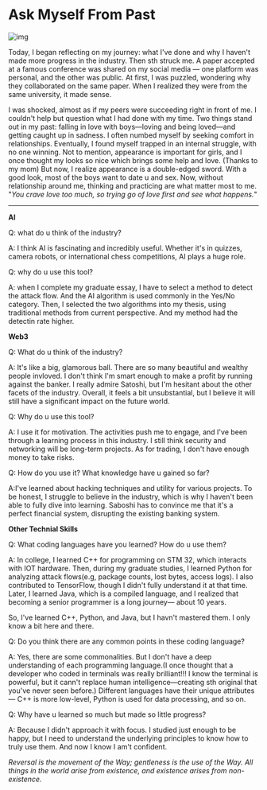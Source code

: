 # Ask Myself From Past

![img](https://cdn.statically.io/gh/stoneBuild29/MyPictures@main/upload/EeDvz_3f.jpg)

Today, I began reflecting on my journey: what I've done and why I haven't made more progress in the industry. Then sth struck me. A paper accepted at a famous conference was shared on my social media — one platform was personal, and the other was public. At first, I was puzzled, wondering why they collaborated on the same paper. When I realized they were from the same university, it made sense.

I was shocked, almost as if my peers were succeeding right in front of me. I couldn't help but question what I had done with my time. Two things stand out in my past: falling in love with boys—loving and being loved—and getting caught up in sadness. I often numbed myself by seeking comfort in relationships. Eventually, I found myself trapped in an internal struggle, with no one winning. Not to mention, appearance is important for girls, and I once thought my looks so nice which brings some help and love. (Thanks to my mom) But now, I realize appearance is a double-edged sword. With a good look, most of the boys want to date u and sex. Now, without relationship around me, thinking and practicing are what matter most to me. "*You crave love too much, so trying go of love first and see what happens.*"

---

**AI**

Q: what do u think of the industry?

A: I think AI is fascinating and incredibly useful. Whether it's in quizzes, camera robots, or international chess competitions, AI plays a huge role. 

Q: why do u use this tool?

A: when I complete my graduate essay, I have to select a method to detect the attack flow. And the AI algorithm is used commonly in the Yes/No category. Then, I selected the two algorithms into my thesis, using traditional methods from current perspective. And my method had the detectin rate higher.

**Web3**

Q: What do u think of the industry?

A: It's like a big, glamorous ball. There are so many beautiful and wealthy people invloved. I don't think I'm smart enough to make a profit by running against the banker. I really admire Satoshi, but I'm hesitant about the other facets of the industry. Overall, it feels a bit unsubstantial, but I believe it will still have a significant impact on the future world.

Q: Why do u use this tool?

A: I use it for motivation. The activities push me to engage, and I've been through a learning process in this industry. I still think security and networking will be long-term projects. As for trading, I don't have enough money to take risks.

Q: How do you use it? What knowledge have u gained so far?

A:I've learned about hacking techniques and utility for various projects. To be honest, I struggle to believe in the industry, which is why I haven't been able to fully dive into learning. Saboshi has to convince me that it's a perfect financial system, disrupting the existing banking system.



**Other Technial Skills**

Q: What coding languages have you learned?  How do u use them?

A: In college, I learned C++ for programming on STM 32, which interacts with IOT hardware. Then, during my graduate studies, I learned Python for analyzing attack flows(e.g, package counts, lost bytes, access logs). I also contributed to TensorFlow, though I didn't fully understand it at that time. Later, I learned Java, which is a compiled language, and I realized that becoming a senior programmer is a long journey— about 10 years.

So, I've learned C++, Python, and Java, but I havn't mastered them. I only know a bit here and there.

Q: Do you think there are any common points in these coding language?

A: Yes, there are some commonalities. But I don't have a deep understanding of each programming language.(I once thought that a developer who coded in terminals was really brilliant!!! I know the terminal is powerful, but it cann't replace human intelligence—creating sth original that you've never seen before.) Different languages have their unique attributes — C++ is more low-level, Python is used for data processing, and so on.

Q: Why have u learned so much but made so little progress?

A: Because I didn't approach it with focus. I studied just enough to be happy, but I need to understand the underlying principles to know how to truly use them. And now I know I am't confident.

*Reversal is the movement of the Way; gentleness is the use of the Way. All things in the world arise from existence, and existence arises from non-existence.*





